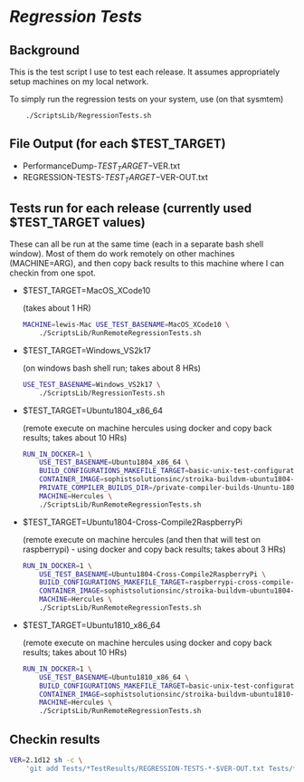 # ***Regression Tests***

## Background

This is the test script I use to test each release. It assumes appropriately setup machines on
my local network.

To simply run the regression tests on your system, use (on that sysmtem)

~~~bash
    ./ScriptsLib/RegressionTests.sh
~~~

## File Output (for each $TEST_TARGET)

* PerformanceDump-$TEST_TARGET-$VER.txt
* REGRESSION-TESTS-$TEST_TARGET-$VER-OUT.txt

## Tests run for each release (currently used $TEST_TARGET values)

These can all be run at the same time (each in a separate bash shell window). Most of them
do work remotely on other machines (MACHINE=ARG), and then copy back results to this machine where I can
checkin from one spot.

* $TEST_TARGET=MacOS_XCode10

    (takes about 1 HR)
    ~~~bash
    MACHINE=lewis-Mac USE_TEST_BASENAME=MacOS_XCode10 \
        ./ScriptsLib/RunRemoteRegressionTests.sh
    ~~~

* $TEST_TARGET=Windows_VS2k17

    (on windows bash shell run; takes about 8 HRs)
    ~~~bash
    USE_TEST_BASENAME=Windows_VS2k17 \
        ./ScriptsLib/RegressionTests.sh
    ~~~

* $TEST_TARGET=Ubuntu1804_x86_64

    (remote execute on machine hercules using docker and copy back results; takes about 10 HRs)
    ~~~bash
    RUN_IN_DOCKER=1 \
        USE_TEST_BASENAME=Ubuntu1804_x86_64 \
        BUILD_CONFIGURATIONS_MAKEFILE_TARGET=basic-unix-test-configurations \
        CONTAINER_IMAGE=sophistsolutionsinc/stroika-buildvm-ubuntu1804-regression-tests \
        PRIVATE_COMPILER_BUILDS_DIR=/private-compiler-builds-Ununtu-1804-x64 \
        MACHINE=Hercules \
        ./ScriptsLib/RunRemoteRegressionTests.sh
    ~~~

* $TEST_TARGET=Ubuntu1804-Cross-Compile2RaspberryPi

    (remote execute on machine hercules (and then that will test on raspberrypi) - using docker and copy back results; takes about 3 HRs)
    ~~~bash
    RUN_IN_DOCKER=1 \
        USE_TEST_BASENAME=Ubuntu1804-Cross-Compile2RaspberryPi \
        BUILD_CONFIGURATIONS_MAKEFILE_TARGET=raspberrypi-cross-compile-test-configurations \
        CONTAINER_IMAGE=sophistsolutionsinc/stroika-buildvm-ubuntu1804-regression-tests \
        MACHINE=Hercules \
        ./ScriptsLib/RunRemoteRegressionTests.sh
    ~~~

* $TEST_TARGET=Ubuntu1810_x86_64

    (remote execute on machine hercules using docker and copy back results; takes about 10 HRs)
    ~~~bash
    RUN_IN_DOCKER=1 \
        USE_TEST_BASENAME=Ubuntu1810_x86_64 \
        BUILD_CONFIGURATIONS_MAKEFILE_TARGET=basic-unix-test-configurations \
        CONTAINER_IMAGE=sophistsolutionsinc/stroika-buildvm-ubuntu1810-regression-tests \
        MACHINE=Hercules \
        ./ScriptsLib/RunRemoteRegressionTests.sh
    ~~~


## Checkin results

~~~bash
VER=2.1d12 sh -c \
    'git add Tests/*TestResults/REGRESSION-TESTS-*-$VER-OUT.txt Tests/*TestResults/PerformanceDump-*-$VER.txt'
~~~

